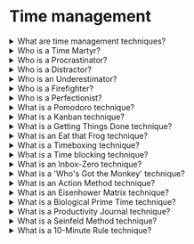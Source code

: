 # Time management

<details>
  <summary>What are time management techniques?</summary>

Time management techniques are a set of rules and principles you need to follow in order to be more productive and efficient with your time, make better and faster decisions, as well as accomplish more in less time and with less effort.

There are plenty of time management techniques based on approved time management best practices:

- Writing down what you need to do today;
- Working on important and urgent tasks first;
- Saving time for priority tasks, routine tasks, but also breaks;
- Proper stress management;
- Proper team management;
- Tracking project progress and identifying lags.

</details>

<details>
  <summary>Who is a Time Martyr?</summary>

A person who fill his schedules with requests from others, instead of focusing on what's important to you. Your own tasks feel like too much responsibility, so you jump at the chance to take on anything else - you gain validation from others, but neglect the tasks that would bring you self-validation.

**Issues:** multitasking, missed deadlines, ineffective scheduling, skipping breaks

</details>

<details>
  <summary>Who is a Procrastinator?</summary>

Procrastinators delay work on everything remotely important to anyone. Some claim they work better under pressure, but the results they get are often dampened by the stress and anxiety this practice brings.

**Issues:** missed deadlines, ineffective scheduling, multitasking

</details>

<details>
  <summary>Who is a Distractor?</summary>

A person who is easily distracted. A random request from a colleague is as likely to catch your fleeting attention.

**Issues:** multitasking, missed deadlines, ineffective scheduling

</details>

<details>
  <summary>Who is an Underestimator?</summary>

A person who estimates that handling a task will take much less time than it actually does — the person rarely live up to his optimistic deadlines.

**Issues:** missed deadlines, ineffective scheduling

</details>

<details>
  <summary>Who is a Firefighter?</summary>

A perosn who tries to tackle everything on his own, right now — he's constantly putting out "fires" left and right, and don't feel fulfilled unless he's working on 10 tasks at once, and feeling "busy". Once he's done with that, you simply ask: "What's next?" — which is a practice that will lead you to burnout, sooner or later.

**Issues:** missed deadlines, skipping breaks, ineffective scheduling

</details>

<details>
  <summary>Who is a Perfectionist?</summary>

A person who wants everything to be perfect. He will work overtime, and invest all his efforts into delivering a high-quality project — but he often don't know how to quit while he's ahead, so you may miss your deadlines and risk burnout.

**Issues:** missed deadlines, skipping breaks

</details>

<details>
  <summary>What is a Pomodoro technique?</summary>

You parse your work into 25-minute work sessions (pomodoros), and 5-minute breaks. After 4 cycles, you take a 20-minute break.

Developed by Francesco Cirillo, the Pomodoro technique got its name after the Pomodoro-shaped kitchen timer Francesco used to track progress in his work.

**Time management skills it improves:** Effective planning, Stress management, Avoiding distractions, Single-tasking, Setting priorities, Saying "No"

**Issues it solves:** Ineffective scheduling, Skipping breaks, Multitasking, Missed deadlines

**How Pomodoro works:**

1. Set your timer for 25 minutes;
2. Focus on your work during these 25 minutes;
3. Stop as soon as the alarm goes off;
4. Take a 5-minute break;
5. Resume work for another 25 minutes after the break;
6. After four 25/5 minute cycles, take a 20-minute break;
7. Repeat the process until finished with task or project;
8. Time management technique Pomodoro;
9. For this purpose, you can try the Pomodoro Timer in Clockify, or learn more about how to start using Pomodoro.

**Advantages:**

1. Better time estimates for your work;
2. Fixed work time — you'll be more likely to focus;
3. Regular breaks help eliminate burnout and improve performance;
4. Pomodoros are an easy way to track profitability and productivity.

**Disadvantages:**

1. You have to stop working once the 25 minutes run out — If you're doing particularly well, this is counterproductive.
2. Following fixed intervals — the prescribed 25/5 minute sessions may not work for you.

</details>

<details>
  <summary>What is a Kanban technique?</summary>

A visual time management technique that helps you follow the progress with your projects — you track how the tasks move across differently labeled columns.

This technique was adopted in the 1960s in Japan by Taiichi Ono, for Toyota Automotive, to help increase their productivity, and effectiveness in manufacture.

**Time management skills it improves:** Effective planning, SMART goal setting, Proper task delegation, Single-tasking

**Issues it solves:** Multitasking, Missed deadlines, Ineffective scheduling

**How Kanban works:**

You can use project management software, a pen and paper, or a whiteboard and sticky notes.

Determine the number of stages in your project or task, and create the columns. For example, you can create four columns, and move tasks within a project across these stages:

_Backlog_ — you brainstorm, and define all your tasks here. You then decide what tasks you're supposed to move to the To Do column, and what tasks can wait their turn.

_To Do_ — these are the tasks you'll work on.

_In Progress_ — these are the tasks you are currently working on.

_Done_ — tasks you've finished.

**Advantages:**

1. No one-size-fits-all template, which means you can customize the principles to fit your own needs;
2. Clear visual representation of your entire work situation: straightforward representation of your progress with a project;
3. You can break the project into small, manageable tasks, and track their progress across the board;
4. The team is likely to focus on progressing with their tasks, in order to reach the "Done" column.

**Disadvantages:**

1. No one-size-fits-all template, which means creating a Kanban board can be time-consuming, as you have to decide how many columns to include and how to name them.
2. Kanban doesn't help your order tasks directly, in terms of importance and urgency.
3. May be difficult to predict when your team will finish the tasks (and project) because the only measure of progress is moving across columns; there is no time component.

</details>

<details>
  <summary>What is a Getting Things Done technique?</summary>

A five-step method that allows you to brainstorm your tasks, and make them into a straightforward to-do list.

Getting Things Done (GTD) was introduced by David Allen in his book Getting Things Done: The Art of Stress Free Productivity.

**Time management skills it improves:** Effective planning, Setting priorities, SMART goal setting

**Issues it solves:** Ineffective scheduling

**How Getting Things Done works:**

1. _Capture_ — note every task that springs to mind;
2. _Clarify_ — determine whether the task is actionable and whether it has concrete steps you can lay out and follow;
3. _Organize_ — file tasks under different labels, and provide them with context (eg. home, office, request from Tom);
4. _Reflect_ — from time to time, review your tasks: What is the next step for the task? Do you really need to finish it this week?
5. _Engage_ — once you have noted, identified as actionable, properly filed, and reviewed your tasks, simply start working on them.

**Advantages:**

1. Keep all tasks, assignments and projects in perspective;
2. Clear head once you lay out every task you can think of in front;
3. You can use GTD to boost both your personal, and professional productivity.

**Disadvantages:**

1. You have to use your willpower to progress with your work — GTD doesn't provide guidelines for dealing with distractions;
2. Organization of tasks happens by context, and not by project, which may be unhelpful for people who are used to parsing tasks in relation to their project;
3. Too many items on the list can render it ineffective, as you'll be less likely to structure your day properly.

</details>

<details>
  <summary>What is an Eat that Frog technique?</summary>

This time management technique is aimed at prioritizing tasks. You pick out your most important, or worst task (this is your "frog"), and tackle it first thing tomorrow. Once you have finished with your "frog", you can move on to other tasks for the day, but not before.

This may be a task that requires all your attention (due to its importance or difficulty), one that you've been avoiding (because it's boring, demanding or difficult).

The "Eat that Frog" premise was developed by Brian Tracy, in his book Eat that Frog! 21 Great Ways to Stop Procrastinating and Get More Done in Less Time..

**Time management skills it improves:** Effective planning, Setting priorities, SMART goal setting

**Issues it solves:** Ineffective scheduling, Multitasking, Missed deadlines

**How Eat that frog works:**

You have to identify tasks based on their priority, and label them accordingly:

_Task A_ — most important task, the one you should tackle first, or suffer the consequences.

_Task B_ — second most important task, the one you should tackle after Task A. Less important, but still vital.

_Task C_ — a task you could do, but you wouldn't suffer consequences if you didn't do it.

_Task D_ — a task you should ideally delegate to someone else, and allocate this time to Task A.

_Task E_ — a task you don't really need to do, so you're free to eliminate it.

**Advantages:**

1. Doing the most important or worst task first thing in the morning guarantees the rest of the items in your daily schedule will be easier to accomplish — this will motivate and energize you;
2. Prioritizing tasks becomes easier;
3. You'll have the rest of the day left for more enjoyable tasks.

**Disadvantages:**

1. A difficult and demoralizing start of the day;
2. It may be rigid and impractical if your most important task changes during the course of the day.

</details>

<details>
  <summary>What is a Timeboxing technique?</summary>

You allocate time periods (timeboxes) to activities; you work within this time period, and then stop once the set time runs out. Timeboxing often includes fixed deadlines, so it's used in project management.

Timeboxing works as a more general approach to the Pomodoro technique — instead of 25-minute sessions (timeboxes), the period of time within a timebox isn't as fixed.

James Martin was the first to explain the technique in more detail, in one of the chapters of his book Rapid Application Development.

**Time management skills it improves:** Effective planning, Avoiding distractions, Single-tasking, Setting priorities

**Issues it solves:** Missed deadlines, Ineffective scheduling, Multitasking, Skipping breaks

**How timeboxing works:**

1. Lay out all your activities and tasks on a list;
2. Decide what you want to accomplish with these tasks — define your goals;
3. If a task is important and requires great focus, allocate a longer time period to it (for example, 1 or 2 hours);
4. If it's a difficult task, parse it, and allocate shorter time periods (for example, 20-30 minutes) to parts of it, to make the task easier to manage;
5. Start from your first task, and work your way down;
6. When the allocated time for a task is up, stop working on it;
7. Take a break;
8. Review what you've managed to accomplish;
9. Turn your attention to other time boxes in your schedule.

**Advantages:**

1. Great for a large number of small tasks — it'll be easier to keep track of them and tackle them, once you have them laid out in timeboxes;
2. Deadlines are an important component, so you'll be focused on achieving as much as you can until the timebox expires;
3. Natural perfectionists will have less time to tweak every detail, as they'll have to move on to the next task in the schedule;
4. Timeboxing doesn't allow multitasking, so you'll be able to focus on one task at a time.

**Disadvantages:**

1. You have to stop working on a task when the time for it expires, which is counterproductive when you find yourself immersed in a task;
2. It may be challenging to stick to a strict schedule determined by timeboxes, when you consider unavoidable interruptions, such as phone calls;
3. Your timeboxing calculations may be off. Too short timeboxes — you may have to stop before you're even immersed in a task. Too long timeboxes — you may lose focus, or start procrastinating to pass the time until the end of the timebox.

</details>

<details>
  <summary>What is a Time blocking technique?</summary>

You block out time for a specific activity or task and work on it during this time period.

This time management technique was made popular by Elon Musk.

**Time management skills it improves:** Effective planning, Avoiding distractions, Single-tasking, Setting priorities, SMART goal setting

**Issues it solves:** Missed deadlines, Ineffective scheduling, Multitasking, Skipping breaks

**How time blocking works:**

There are 4 stages to Time Blocking:

1. The planning stage:

- Define your tasks and activities, identify priorities

2. The blocking stage:

- Assign each task with a specific time block — number of minutes or hours, with specific days, start and end times noted in your calendar;
- The time block can be shorter, for example, 10 minutes, or longer, for example, 90 minutes. This depends on the priority level of the task;
- Block more time for priority tasks; also, allocate these tasks to the time of day when you're the most productive;
- Block your less productive time of the day for less important tasks.
  Note everything in a calendar: the day, the start time, and the end time.

3. The acting stage:

- Start working on the first daily task (usually your priority task);
- Work your way down your schedule;
- Take breaks between time blocks, and schedule these breaks;
- Hold a flexible view on your time blocking schedule: if you receive an urgent task, block an appropriate amount of time for it, and start working on it as soon as possible.

4. The revision stage:

- If you see a task takes longer or shorter than you estimated, revise the schedule for other tasks you've planned for that day.

**Advantages:**

1. A comprehensive way of keeping track of your work day;
2. Works great with Cal Newport's idea of deep work, as you have to stick to a fixed schedule for when you'll focus on a task;
3. You'll feel like you have better control of your workload.

**Disadvantages:**

1. Unexpected interruptions may disrupt your schedule;
2. Same as with Timeboxing, your time calculations may be off — you may procrastinate while waiting for a too long time block to end or rush to beat the time during a too short time block;
3. Time-consuming to plan time blocks in your calendar for all your activities, every day.

</details>

<details>
  <summary>What is an Inbox-Zero technique?</summary>

This is an approach for managing your email inbox — you aim at keeping your email inbox empty, or close to empty.

The approach was developed by Merlin Mann, an expert in the field of productivity.

**Time management skills it improves:** Avoiding distractions, Single-tasking, Setting priorities, Stress management, Effective planning

**Issues it solves:** Ineffective scheduling, Multitasking

**How Inbox-Zero works:**

1. Determine the time of day you'll work on managing your inbox — stick to this time;
2. Silence notifications, and don't leave the email tab in your browser open;
3. Prioritize your emails:

- Respond right away to most important emails, and emails you can answer quickly;
- Move emails that'll take you longer to answer to a "needs a response" folder (allocate some of your "manage inbox" time to these responses);
- Decide what messages you can delegate, and then forward them to other team members;
- Delete and archive unwanted, or old messages.

**Advantages:**

1. A great method for managing an inbox with a lot of traffic;
2. Decreases the number of unread messages, those stopping you from finding your important emails;
3. Focused on allocating inbox management only to a specific part of the day, so you won't be distracted by emails throughout the day.

**Disadvantages:**

1. Time-consuming, considering you have to forward, archive and delete a lot of the messages;
2. Only deals with inbox management, so it has to be combined with other time management techniques, ones that focus on managing tasks and projects;
3. Problematic for people who converse with clients and colleagues through email — important emails may get lost.

</details>

<details>
  <summary>What is a 'Who's Got the Monkey' technique?</summary>

The emphasis of this method is on delegating tasks and is mostly aimed at project managers, though others can make use of it as well. Monkeys are tasks, and you have to consider how to deal with them.

There are 3 types of "monkeys" and managed time:

_Boss-imposed time:_ activities the boss required.

_System-imposed time:_ colleagues' requests and questions.

_Self-imposed time:_ the actions you decide to undertake. You may use it for your own tasks and ideas (discretionary time), or to tackle subordinates' problems and requests (subordinate-imposed time).

You aim to eliminate subordinate-imposed time, control system and boss-imposed time, and increase discretionary time.

The principle is based on William Oncken's book Managing Management Time: Who's Got the Monkey..

**Time management skills it improves:** Effective planning, Proper task delegation, Setting priorities, SMART goal setting, Stress management, Single-tasking

**Issues it solves:** Ineffective scheduling, Multitasking

**How Who’s Got The Monkey works:**

1. Recognize and describe the "monkey" — specify what the task is, and what actions are needed for its completion;
2. Assign the "monkey" — allocate the "monkey" to a person;
3. Insure the "monkey" — Make sure the person handles the "monkey" appropriately:

- If a monkey is important and allows no mistakes, then you should recommend what should be done and act if needed;
- If you're certain the person assigned with the monkey can handle it, act and then provide advice;
  Checking on the "monkey" — Specify when you'll provide follow-up for the monkey, to make sure everything is on track;

**Advantages:**

1. Managers can effectively use their time;
2. It gets easier to solve employee problems;
3. Gives a clear perspective on who is assigned with what;
4. A straightforward way of delegating tasks.

**Disadvantages:**

1. Deals only with management and delegating tasks — should be combined with other time management methods for better productivity results overall.

</details>

<details>
  <summary>What is an Action Method technique?</summary>

The Action Method is based on the premise that everything is a project: you view all your activities as projects, parse, and manage them accordingly. These projects can be: Managing your finances, Administrative work, Networking, Whatever you want.

**Time management skills it improves:** Effective planning, SMART goal setting

**Issues it solves:** Ineffective scheduling, Multitasking

**How Action Method work:**

When using the Action Method, you organize your activities, tasks, and events as a project. Then, you parse your activities into three categories:

1. _Action Steps:_ these are the tasks that you need to complete. Such assignments help you progress with your work. For example, these are tasks like — redrafting a proposal, sending out a finished software, and debugging your latest app;
2. _References:_ these are notes, a list of links to relevant research, and outlines that help you tackle your Action Steps. In other words, it’s everything that doesn't directly make you progress, but serves as a reference point;
3. _Backburner items:_ all ideas and plans you're not currently working on, but may put into motion someday.

**Advantages:**

1. Viewing all your daily activities as projects means you'll have steps laid out for each activity, so you're likely to be faster and more efficient.

**Disadvantages:**

1. Time-consuming and potentially overwhelming — viewing everything as a project means you'll spend a lot of time planning.
2. No schedule for reviewing backburner items — no clarity on when, or whether you should tackle these items.

</details>

<details>
  <summary>What is an Eisenhower Matrix technique?</summary>

A time management technique in which tasks are prioritized is known as the Eisenhower Matrix — this technique is based on labeling each task as: important / not important, and urgent / not urgent.

You assess the tasks according to their importance and urgency and tackle them in relation to this.

The Eisenhower Matrix is named after the American president Eisenhower, who was known for productivity during his time in Office.

**Time management skills it improves:** Effective planning, Setting priorities, Single-tasking, Saying "No", Avoiding distractions, SMART goal setting, Proper task delegation

**Issues it solves:** Ineffective scheduling, Missed deadlines, Multitasking

**How the Eisenhower Matrix works:**

List all your tasks, and divide them into 4 quadrants:

_The 1st quadrant_ — Tasks that are important and urgent. You should do them immediately.

_The 2nd quadrant_ — Tasks that are important, but are not urgent. You should make a plan when you'll tackle them.

_The 3rd quadrant_ — Tasks that are not important, but are urgent. You should delegate these tasks to your colleagues.

_The 4th quadrant_ — Tasks that are not important and not urgent. You should eliminate them altogether from your schedule.

**Advantages:**

1. A straightforward principle to prioritizing tasks;
2. Allows you to consider what tasks you can delegate or eliminate.

**Disadvantages:**

1. May be difficult to determine the importance and urgency level of tasks;
2. Present bias may stop you from implementing this technique in full — you'll feel an urge to focus on urgent tasks, which are not necessarily important.

</details>

<details>
  <summary>What is a Biological Prime Time technique?</summary>

Your Biological Prime Time is the time of day when you have the highest energy levels, so you're most likely to be productive with your work.

Once you determine your biological prime time, you'll be able to allocate your most important, priority tasks to this time.

The term "Biological Prime Time" was first introduced by Sam Carpenter in his book Work the System.

**Time management skills it improves:** Effective planning, Setting priorities, Avoiding distractions, SMART goal setting

**Issues it solves:** Ineffective scheduling

**How Biological Prime Time works:**

1. You'll have to experiment with your work across several days, say 20 days;
2. Track your focus, energy, motivation, and attention span during these days;
3. It's best that you track these variables within a fixed time period, say, from 9 a.m. to 5 p.m. every day;
4. Chart your results every hour, and every day;
5. After 20 days, analyze your results — you're bound to notice that a certain time of day stands out as the time when you were able to perform the most work;
6. Once you have identified your most productive hours of the day across these 20 days, start allocating your future priority tasks to this time;
7. Allocate less important tasks to the time periods you've noticed that your focus, energy levels, and attention span are low.

**Advantages:**

1. You'll identify when you're the most productive and be able to allocate all crucial tasks to this time period.
2. You'll identify when you're less productive, and be able to allocate less important, but still vital activities, such as managing your emails and making phone calls.

**Disadvantages:**

1. You'll have to tweak and change your routine often, and track it for a longer time if you want to identify your biological prime time right;
2. If you're subordinate to someone and have to adhere to deadlines, knowing your prime biological time won't be of use - you'll have to work according to your bosses' requests and deadlines.

</details>

<details>
  <summary>What is a Productivity Journal technique?</summary>

The Productivity Journal is somewhat similar to a regular journal, only you don't note in your personal thoughts in it, you mostly note in your actions — activities you can complete and later reflect on.

This technique is versatile in the actions you note in, so you can:

_Record your ideas and work thoughts_ — you may bring them into action later.

_Record all the tasks you've finished within a day_ — actions you've completed and you can reflect on.

_List all the tasks you're supposed to tackle the next day_ — actions that await you.

**Time management skills it improves:** Effective planning, Setting priorities, SMART goal setting

**Issues it solves:** Ineffective scheduling, Missed deadlines

**How the Productivity Journal works:**

1. Each day, define your to-do list in a notebook, or appropriate software — keep the items simple, clear and achievable;
2. Track the amount of time it takes you to finish each item — you can use Clockify for this purpose and store items from your to-do list as time entries;
3. Analyze your time results and tweak your future to-do lists accordingly;
4. For more details, you can also:

- Self-rate your productivity for each item on a scale from 1 to 10.
  Make a list of distractions (social media, YouTube, your phone), so you'll be more likely to avoid them;
- Break each item on your to-do list into smaller, more manageable tasks;
- In addition to tasks, set goals you wish to accomplish with these tasks or groups of tasks;

5. Reflect on your day, by jotting down comments on:

- What tasks you've accomplished with success;
- What issues you've encountered;
- Whether you were able to overcome them.

**Advantages:**

1. Holds all your entire productivity history — you'll have all your ideas, to-do lists, deadlines for tasks and projects in one place.
   Writing down your issues can relieve you of stress.

**Disadvantages:**

1. The journal can get unstructured — a lot depends on your own ability to structure the journal, as there are no clear rules for this;
2. Perhaps a too extensive account of your productivity results — you may have to spend some time searching to find a past to-do list, comment on a specific task, and similar items in the journal.

</details>

<details>
  <summary>What is a Seinfeld Method technique?</summary>

A specific calendar system claimed to be inspired by Jerry Seinfeld's productivity quote: "Don't break the chain".

Each day you work on a skill, you mark that day with red, and form a chain of "red" days. If you don't work for a day, you don't mark it with red, and you "break the chain".

**Time management skills it improves:** SMART goal setting

**Issues it solves:** Missed deadlines

**How the Seinfeld method works**

For example, you want to improve your coding skills:

1. You get a red marker and a big calendar, one that shows all the days in the year;
2. Each day you code, even for a short time period, you mark that day with the red marker;
3. The days marked red continue to grow as you continue coding each day, and they form a chain;
4. If you miss a day of coding, you don't mark that day with red, and you "break the chain";
5. Code each day so you "don't break the chain".

**Advantages:**

1. As you watch the chain of days marked red grow, you'll feel motivated to continue the chain and work on your skill every day;
2. You'll aim to work and progress every day, so you'll be less likely to procrastinate as you race to do some work before the day ends.

**Disadvantages:**

1. Each day, you have to select a task that is relevant enough for your skill, but also achievable, which can get tricky;
2. Some days, it'll be hard for you to find any time for your work, due to other priorities and obligations, so you may have to "break the chain".

</details>

<details>
  <summary>What is a 10-Minute Rule technique?</summary>

You tell yourself you'll work on a task for 10 minutes. After the 10 minutes are up, you determine whether you'll stop or keep going.

**Time management skills it improves:** Effective planning, Stress management, Single-tasking, Setting priorities

**Issues it solves:** Multitasking, Skipping breaks

**How the 10-Minute rule works:**

1. Select a task;
2. Start working on it immediately;
3. After ten minutes have passed, reflect on your focus and patience: do you want to stop working on the task, or do you wish to continue for 10 minutes more?
4. Work for 10-minute time periods until you want to stop working on this task for the day.

**Advantages:**

1. Parsing your task into small time chunks will help you gain a sense of momentum because you're only obliged to work on it 10 minutes at a time;
2. When you work only 10 minutes at a time, you don't feel overwhelmed, even with bigger tasks;
3. Considering 10 minutes is a small amount of time, chances are you'll continue working for more 10-minute sets after the first one;
4. Starting work immediately after you've selected the task means you'll have no time for negative thoughts and predictions;
5. Less chance for procrastination — you'll make it a habit to dive right into work;
6. From a psychological point of view, it's easier to tackle a 90 minutes task as 9x10 minute chunks.

**Disadvantages:**

1. Stopping every 10 minutes to consider whether you're up for another 10 minutes of work can get distracting, especially if you've immersed yourself in a task.

</details>

